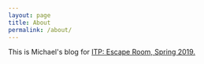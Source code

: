 ```yaml
---
layout: page
title: About
permalink: /about/
---
```


This is Michael's blog for [ITP: Escape Room, Spring 2019.](https://docs.google.com/document/d/1VGfecEyUnz2-qht7X_S0JVp3Q4uOZ9TmB9uTcN5pEsM/edit?ts=5c9e29b2)
